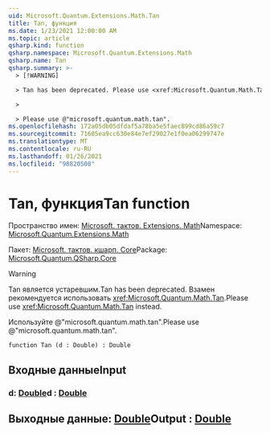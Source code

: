 ```yaml
---
uid: Microsoft.Quantum.Extensions.Math.Tan
title: Tan, функция
ms.date: 1/23/2021 12:00:00 AM
ms.topic: article
qsharp.kind: function
qsharp.namespace: Microsoft.Quantum.Extensions.Math
qsharp.name: Tan
qsharp.summary: >-
  > [!WARNING]

  > Tan has been deprecated. Please use <xref:Microsoft.Quantum.Math.Tan> instead.

  >

  > Please use @"microsoft.quantum.math.tan".
ms.openlocfilehash: 172a05db05dfdaf5a78ba5e5faec899cd86a59c7
ms.sourcegitcommit: 71605ea9cc630e84e7ef29027e1f0ea06299747e
ms.translationtype: MT
ms.contentlocale: ru-RU
ms.lasthandoff: 01/26/2021
ms.locfileid: "98820508"
---
```

# <a name="tan-function"></a><span data-ttu-id="df501-102">Tan, функция</span><span class="sxs-lookup"><span data-stu-id="df501-102">Tan function</span></span>

<span data-ttu-id="df501-103">Пространство имен: [Microsoft. тактов. Extensions. Math](xref:Microsoft.Quantum.Extensions.Math)</span><span class="sxs-lookup"><span data-stu-id="df501-103">Namespace: [Microsoft.Quantum.Extensions.Math](xref:Microsoft.Quantum.Extensions.Math)</span></span>

<span data-ttu-id="df501-104">Пакет: [Microsoft. тактов. кшарп. Core](https://nuget.org/packages/Microsoft.Quantum.QSharp.Core)</span><span class="sxs-lookup"><span data-stu-id="df501-104">Package: [Microsoft.Quantum.QSharp.Core](https://nuget.org/packages/Microsoft.Quantum.QSharp.Core)</span></span>


> [!WARNING]
> <span data-ttu-id="df501-105">Tan является устаревшим.</span><span class="sxs-lookup"><span data-stu-id="df501-105">Tan has been deprecated.</span></span> <span data-ttu-id="df501-106">Взамен рекомендуется использовать <xref:Microsoft.Quantum.Math.Tan>.</span><span class="sxs-lookup"><span data-stu-id="df501-106">Please use <xref:Microsoft.Quantum.Math.Tan> instead.</span></span>
>
> <span data-ttu-id="df501-107">Используйте @"microsoft.quantum.math.tan".</span><span class="sxs-lookup"><span data-stu-id="df501-107">Please use @"microsoft.quantum.math.tan".</span></span>



```qsharp
function Tan (d : Double) : Double
```


## <a name="input"></a><span data-ttu-id="df501-108">Входные данные</span><span class="sxs-lookup"><span data-stu-id="df501-108">Input</span></span>

### <a name="d--double"></a><span data-ttu-id="df501-109">d: [Double](xref:microsoft.quantum.lang-ref.double)</span><span class="sxs-lookup"><span data-stu-id="df501-109">d : [Double](xref:microsoft.quantum.lang-ref.double)</span></span>





## <a name="output--double"></a><span data-ttu-id="df501-110">Выходные данные: [Double](xref:microsoft.quantum.lang-ref.double)</span><span class="sxs-lookup"><span data-stu-id="df501-110">Output : [Double](xref:microsoft.quantum.lang-ref.double)</span></span>

